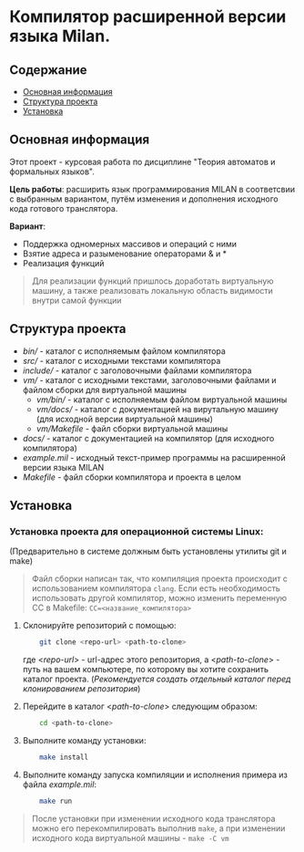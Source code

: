 # Компилятор расширенной версии языка Milan.

## Содержание
- [Основная информация](#основная-информация)
- [Структура проекта](#структура-проекта)
- [Установка](#установка)

## Основная информация

Этот проект - курсовая работа по дисциплине
"Теория автоматов и формальных языков".

**Цель работы**: расширить язык программирования
MILAN в соответсвии с выбранным вариантом,
путём изменения и дополнения исходного кода
готового транслятора.

**Вариант**:

- Поддержка одномерных массивов и операций с ними
- Взятие адреса и разыменование операторами & и *
- Реализация функций

> Для реализации функций пришлось доработать
виртуальную машину, а также реализовать
локальную область видимости внутри самой функции

## Структура проекта

- *bin/* - каталог с исполняемым файлом компилятора
- *src/* - каталог с исходными текстами компилятора
- *include/* - каталог с заголовочными файлами компилятора
- *vm/* - каталог с исходными текстами, заголовочными 
файлами и файлом сборки для виртуальной машины
	- *vm/bin/* - каталог с исполняемым файлом виртуальной машины
	- *vm/docs/* - каталог с документацией на вирутальную 
машину (для исходной версии виртуальной машины)
	- *vm/Makefile* - файл сборки виртуальной машины
- *docs/* -  каталог с документацией на компилятор (для 
исходного компилятора)
- *example.mil* - исходный текст-пример программы на 
расширенной версии языка MILAN
- *Makefile* - файл сборки компилятора и проекта в целом

## Установка

### Установка проекта для операционной системы Linux:
(Предварительно в системе должным быть установлены утилиты
git и make)

> Файл сборки написан так, что компиляция проекта происходит 
с использованием компилятора `clang`. Если есть необходимость 
использовать другой компилятор, можно изменить переменную CC 
в Makefile: `CC=<название_компилятора>`

1. Склонируйте репозиторий с помощью:

	```bash
		git clone <repo-url> <path-to-clone>
	```

	где <*repo-url*> - url-адрес этого репозитория, а 
	<*path-to-clone*> - путь на вашем компьютере, по
	которому вы хотите сохранить каталог проекта. 
	(*Рекомендуется создать отдельный каталог перед клонированием репозитория*)

2. Перейдите в каталог <*path-to-clone*> следующим образом:

	```bash
		cd <path-to-clone>
	```

3. Выполните команду установки:

	```bash
		make install
	```

4. Выполните команду запуска компиляции и исполнения 
	примера из файла *example.mil*:

	```bash
		make run
	```

> После установки при изменении исходного кода транслятора 
можно его перекомпилировать выполнив `make`, а при 
изменении исходного кода виртуальной машины - `make -C vm`

